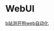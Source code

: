# WebUI
[b站测开狗web自动化
]([url](https://www.bilibili.com/video/BV1xm421s78Y/?spm_id_from=333.999.0.0&vd_source=fdf3e284db7929389c62886cf7212ce0))
